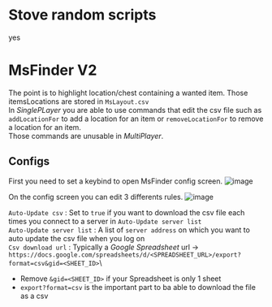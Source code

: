 # Stove random scripts
yes


# MsFinder V2
The point is to highlight location/chest containing a wanted item.
Those itemsLocations are stored in `MsLayout.csv`\
In _SinglePLayer_ you are able to use commands that edit the csv file such as `addLocationFor` to add a location for an item or `removeLocationFor` to remove a location for an item.\
Those commands are unusable in _MultiPlayer_.

## Configs
First you need to set a keybind to open MsFinder config screen.
![image](https://user-images.githubusercontent.com/41466968/171277168-2521f8dd-8738-4385-b28d-13a83693e4c1.png)

On the config screen you can edit 3 differents rules.
![image](https://user-images.githubusercontent.com/41466968/171277056-a5ed0d45-e79f-4405-b659-4b7b7981cb30.png)

`Auto-Update csv` : Set to `true` if you want to download the csv file each times you connect to a server in `Auto-Update server list`\
`Auto-Update server list` : A list of `server address` on which you want to auto update the csv file when you log on\
`Csv download url` : Typically a _Google Spreadsheet_ url -> `https://docs.google.com/spreadsheets/d/<SPREADSHEET_URL>/export?format=csv&gid=<SHEET_ID>`\
- Remove `&gid=<SHEET_ID>` if your Spreadsheet is only 1 sheet
- `export?format=csv` is the important part to ba able to download the file as a csv
